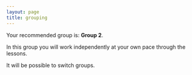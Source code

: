 ```yaml
---
layout: page
title: grouping
---
```


Your recommended group is: **Group 2**.

In this group you will work independently at your own pace through the lessons.

It will be possible to switch groups.

